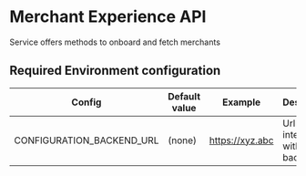 # Merchant Experience API

Service offers methods to onboard and fetch merchants

## Required Environment configuration
| Config  | Default value | Example | Description |
|---|---|---|---|
| CONFIGURATION_BACKEND_URL | (none) | https://xyz.abc | Url used to interact with backend |